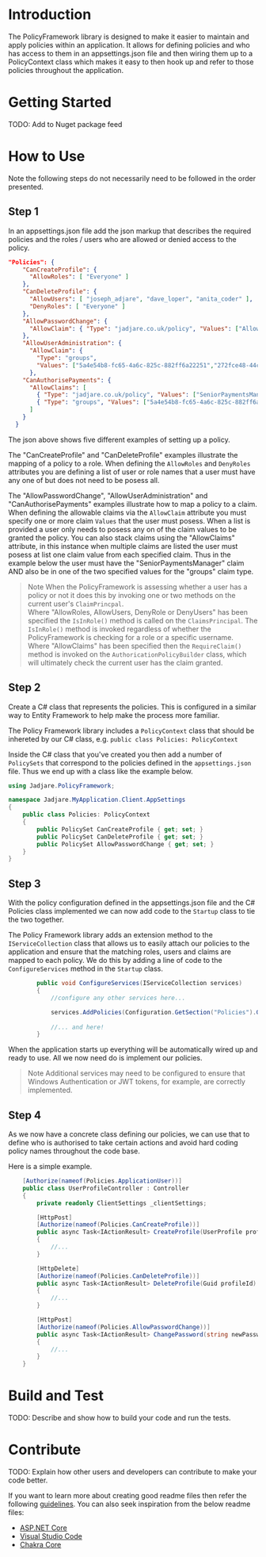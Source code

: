 # Introduction
The PolicyFramework library is designed to make it easier to maintain and apply policies within an application.  It allows for defining policies and who has access to them in an appsettings.json file and then wiring them up to a PolicyContext class which makes it easy to then hook up and refer to those policies throughout the application.


# Getting Started
TODO: Add to Nuget package feed

# How to Use

Note the following steps do not necessarily need to be followed in the order presented.

## Step 1
In an appsettings.json file add the json markup that describes the required policies and the roles / users who are allowed or denied access to the policy.

```json
"Policies": {
    "CanCreateProfile": {
      "AllowRoles": [ "Everyone" ]
    },
    "CanDeleteProfile": {
      "AllowUsers": [ "joseph_adjare", "dave_loper", "anita_coder" ],
      "DenyRoles": [ "Everyone" ]
    },
    "AllowPasswordChange": {
      "AllowClaim": { "Type": "jadjare.co.uk/policy", "Values": ["AllowPasswordChange"] }
    },
    "AllowUserAdministration": {
      "AllowClaim": {
        "Type": "groups",
        "Values": ["5a4e54b8-fc65-4a6c-825c-882ff6a22251","272fce48-44cb-439b-84f8-a3f986ad8640"]
      },
    "CanAuthorisePayments": {
      "AllowClaims": [
        { "Type": "jadjare.co.uk/policy", "Values": ["SeniorPaymentsManager"] },
        { "Type": "groups", "Values": ["5a4e54b8-fc65-4a6c-825c-882ff6a22251","272fce48-44cb-439b-84f8-a3f986ad8640"] },
      ]
    }
  }
```
The json above shows five different examples of setting up a policy.

The "CanCreateProfile" and "CanDeleteProfile" examples illustrate the mapping of a policy to a role.
When defining the `AllowRoles` and `DenyRoles` attributes you are defining a list of user or role names that a user must have any one of but does not need to be posess all.

The "AllowPasswordChange", "AllowUserAdministration" and "CanAuthorisePayments" examples illustrate how to map a policy to a claim.
When defining the allowable claims via the `AllowClaim` attribute you must specify one or more claim `Values` that the user must posess.  When a list is provided a user only needs to posess any on of the claim values to be granted the policy.
You can also stack claims using the "AllowClaims" attribute, in this instance when multiple claims are listed the user must posess at list one claim value from each specified claim.  Thus in the example below the user must have the "SeniorPaymentsManager" claim AND also be in one of the two specified values for the "groups" claim type.

> Note
> When the PolicyFramework is assessing whether a user has a policy or not it does this by invoking one or two methods on the current user's `ClaimPrincpal`.\
> Where "AllowRoles, AllowUsers, DenyRole or DenyUsers" has been specified the `IsInRole()` method is called on the `ClaimsPrincipal`.  The `IsInRole()` method is invoked regardless of whether the PolicyFramework is checking for a role or a specific username.\
> Where "AllowClaims" has been specified then the `RequireClaim()` method is invoked on the `AuthoricationPolicyBuilder` class, which will ultimately check the current user has the claim granted.
> 

## Step 2
Create a C# class that represents the policies.  This is configured in a similar way to Entity Framework to help make the process more familiar.

The Policy Framework library includes a `PolicyContext` class that should be inhereted by our C# class, e.g.
`public class Policies: PolicyContext`

Inside the C# class that you've created you then add a number of `PolicySets` that correspond to the policies defined in the `appsettings.json` file.
Thus we end up with a class like the example below.

```csharp
using Jadjare.PolicyFramework;

namespace Jadjare.MyApplication.Client.AppSettings
{
    public class Policies: PolicyContext
    {
        public PolicySet CanCreateProfile { get; set; }
        public PolicySet CanDeleteProfile { get; set; }
        public PolicySet AllowPasswordChange { get; set; }
    }
}
```

## Step 3
With the policy configuration defined in the appsettings.json file and the C# Policies class implemented we can now add code to the `Startup` class to tie the two together.

The Policy Framework library adds an extension method to the `IServiceCollection` class that allows us to easily attach our policies to the application and ensure that the matching roles, users and claims are mapped to each policy.  We do this by adding a line of code to the `ConfigureServices` method in the `Startup` class.

```csharp
        public void ConfigureServices(IServiceCollection services)
        {
            //configure any other services here...

            services.AddPolicies(Configuration.GetSection("Policies").Get<Policies>());
            
            //... and here!
        }
```

When the application starts up everything will be automatically wired up and ready to use.  All we now need do is implement our policies.

> Note
> Additional services may need to be configured to ensure that Windows Authentication or JWT tokens, for example, are correctly implemented.

## Step 4
As we now have a concrete class defining our policies, we can use that to define who is authorised to take certain actions and avoid hard coding policy names throughout the code base.

Here is a simple example.
```csharp
    [Authorize(nameof(Policies.ApplicationUser))]
    public class UserProfileController : Controller
    {
        private readonly ClientSettings _clientSettings;

        [HttpPost]
        [Authorize(nameof(Policies.CanCreateProfile))]
        public async Task<IActionResult> CreateProfile(UserProfile profile)
        {
            //...
        }

        [HttpDelete]
        [Authorize(nameof(Policies.CanDeleteProfile))]
        public async Task<IActionResult> DeleteProfile(Guid profileId)
        {
            //...
        }

        [HttpPost]
        [Authorize(nameof(Policies.AllowPasswordChange))]
        public async Task<IActionResult> ChangePassword(string newPassword, string oldPassword)
        {
            //...
        }
    }
```

# Build and Test
TODO: Describe and show how to build your code and run the tests. 

# Contribute
TODO: Explain how other users and developers can contribute to make your code better. 

If you want to learn more about creating good readme files then refer the following [guidelines](https://docs.microsoft.com/en-us/azure/devops/repos/git/create-a-readme?view=azure-devops). You can also seek inspiration from the below readme files:
- [ASP.NET Core](https://github.com/aspnet/Home)
- [Visual Studio Code](https://github.com/Microsoft/vscode)
- [Chakra Core](https://github.com/Microsoft/ChakraCore)